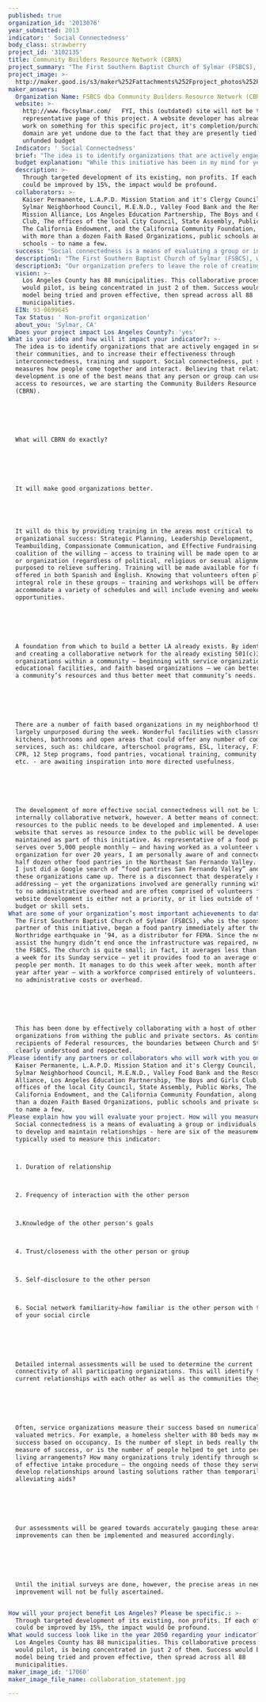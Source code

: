 ```yaml
---
published: true
organization_id: '2013076'
year_submitted: 2013
indicator: ' Social Connectedness'
body_class: strawberry
project_id: '3102135'
title: Community Builders Resource Network (CBRN)
project_summary: "The First Southern Baptist Church of Sylmar (FSBCS), who is the sponsoring partner of this initiative, began a food pantry immediately after the Northridge earthquake in ’94, as a distributor for FEMA. Since the need to assist the hungry didn’t end once the infrastructure was repaired, neither did the FSBCS. The church is quite small; in fact, it averages less than 50 people a week for its Sunday service – yet it provides food to an average of 5,000 people per month. It manages to do this week after week, month after month, year after year – with a workforce comprised entirely of volunteers. There are no administrative costs or overhead. \r\n\r\nThis has been done by effectively collaborating with a host of other community organizations from withing the public and private sectors. As continued recipients of Federal resources, the boundaries between Church and State are clearly understood and respected. "
project_image: >-
  http://maker.good.is/s3/maker%252Fattachments%252Fproject_photos%252Fimages%252F17060%252Fdisplay%252Fcollaboration_statement.jpg=c570x385
maker_answers:
  Organization Name: FSBCS dba Community Builders Resource Network (CBRN)
  website: >-
    http://www.fbcsylmar.com/   FYI, this (outdated) site will not be the
    representative page of this project. A website developer has already begun
    work on something for this specific project, it's completion/purchasing the
    domain are yet undone due to the fact that they are presently tied to yet
    unfunded budget
  Indicator: ' Social Connectedness'
  brief: "The idea is to identify organizations that are actively engaged in service to their communities, and to increase their effectiveness through interconnectedness, training and support. Social connectedness, put simply, measures how people come together and interact. Believing that relationship development is one of the best means that any person or group can use to gain access to resources, we are starting the Community Builders Resource Network (CBRN). \r\n\r\nWhat will CBRN do exactly? \r\n\r\nIt will make good organizations better.\r\n \r\nIt will do this by providing training in the areas most critical to organizational success: Strategic Planning, Leadership Development, Teambuilding, Compassionate Communication, and Effective Fundraising. As a coalition of the willing – access to training will be made open to any group or organization (regardless of political, religious or sexual alignment) purposed to relieve suffering. Training will be made available for free and offered in both Spanish and English. Knowing that volunteers often play an integral role in these groups – training and workshops will be offered to accommodate a variety of schedules and will include evening and weekend opportunities. \r\n\r\nA foundation from which to build a better LA already exists. By identifying and creating a collaborative network for the already existing 501(c)3 organizations within a community – beginning with service organizations, educational facilities, and faith based organizations – we can better identify a community’s resources and thus better meet that community’s needs. \r\n\r\nThere are a number of faith based organizations in my neighborhood that sit largely unpurposed during the week. Wonderful facilities with classrooms, kitchens, bathrooms and open areas that could offer any number of community services, such as: childcare, afterschool programs, ESL, literacy, First Aid, CPR, 12 Step programs, food pantries, vocational training, community gardens, etc. - are awaiting inspiration into more directed usefulness.  \r\n\r\nThe development of more effective social connectedness will not be limited to internally collaborative network, however. A better means of connecting these resources to the public needs to be developed and implemented. A user friendly website that serves as resource index to the public will be developed and maintained as part of this initiative. As representative of a food pantry that serves over 5,000 people monthly – and having worked as a volunteer with this organization for over 20 years, I am personally aware of and connected to a half dozen other food pantries in the Northeast San Fernando Valley. However, I just did a Google search of “food pantries San Fernando Valley” and none of these organizations came up. There is a disconnect that desperately needs to addressing – yet the organizations involved are generally running with little to no administrative overhead and are often comprised of volunteers for whom website development is either not a priority, or it lies outside of their budget or skill sets.  "
  budget explanation: "While this initiative has been in my mind for years, I only began seriously discussing it a few months ago - and planning it around ANY budget within the last 72 hours (after learning of this grant opportunity). \r\n\r\nSo, the any lack of detail found in the budget proposed herein, will be comprehensively addressed within the next 48 hours and made available should this project be viewed as meriting public consideration.\r\n\r\nLeadership and Teambuilding training and coursework materials: $7,500.00 These are 8 different courses, including participant materials, to be obtained through recognized industry leader, John Maxwell, which are available in Spanish and English. These materials will continue to be made freely accessible to interested parties beyond 2013.\r\n\r\nGrantwriting workshops: $15,000.00 to host a series of workshops facilitated in partnership with The Center for Nonprofit Management.\r\n\r\nRent: $400 p/month for office space used at the FSBCS - April through December $3,600.00\r\n\r\nOffice costs: \r\nPhone & internet $900.00\r\nPrinter - unlimited color printing, monthly leased at $250.00 for 8 months (May-December) $2,000.00\r\nComputers: \r\n1 desktop $650.00 \r\n2 Laptops at $1,000.00 each = $2,000.00\r\n(software and warranties included)\r\n\r\nWebsite Development and 9 months maintenance, including domain cost: $4,000.00\r\n\r\nStipends for workshop facilitators and project-based learning participants (using the fellowship model) $15,000.00\r\n\r\nFull-time, Administrative Directorship: $3,500.00 p/month (April-Dec)\r\n$31,500.00\r\nPart-time Administrative Assistant: $17,850"
  description: >-
    Through targeted development of its existing, non profits. If each of them
    could be improved by 15%, the impact would be profound.
  collaborators: >-
    Kaiser Permanente, L.A.P.D. Mission Station and it's Clergy Council, The
    Sylmar Neighborhood Council, M.E.N.D., Valley Food Bank and the Rescue
    Mission Alliance, Los Angeles Education Partnership, The Boys and Girls
    Club, The offices of the local City Council, State Assembly, Public Works,
    The California Endowment, and the California Community Foundation, along
    with more than a dozen Faith Based Organizations, public schools and private
    schools - to name a few.
  success: "Social connectedness is a means of evaluating a group or individuals ability to develop and maintain relationships - here are six of the measurements typically used to measure this indicator: \r\n1. Duration of relationship\r\n2. Frequency of interaction with the other person\r\n3.Knowledge of the other person's goals\r\n4. Trust/closeness with the other person or group\r\n5. Self-disclosure to the other person\r\n6. Social network familiarity—how familiar is the other person with the rest of your social circle\r\n\r\nDetailed internal assessments will be used to determine the current connectivity of all participating organizations. This will identify their current relationships with each other as well as the communities they serve. \r\n\r\nOften, service organizations measure their success based on numerically valuated metrics. For example, a homeless shelter with 80 beds may measure its success based on occupancy. Is the number of slept in beds really the true measure of success, or is the number of people helped to get into permanent living arrangements? How many organizations truly identify through some manner of effective intake procedure – the ongoing needs of those they serve, then develop relationships around lasting solutions rather than temporarily alleviating aids? \r\n\r\nOur assessments will be geared towards accurately gauging these areas so that improvements can then be implemented and measured accordingly.\r\n\r\nUntil the initial surveys are done, however, the precise areas in need of improvement will not be fully ascertained. \r\n"
  description1: "The First Southern Baptist Church of Sylmar (FSBCS), who is the sponsoring partner of this initiative, began a food pantry immediately after the Northridge earthquake in ’94, as a distributor for FEMA. Since the need to assist the hungry didn’t end once the infrastructure was repaired, neither did the FSBCS. The church is quite small; in fact, it averages less than 50 people a week for its Sunday service – yet it provides food to an average of 5,000 people per month. It manages to do this week after week, month after month, year after year – with a workforce comprised entirely of volunteers. There are no administrative costs or overhead. \r\n\r\nThis has been done by effectively collaborating with a host of other community organizations from withing the public and private sectors. As continued recipients of Federal resources, the boundaries between Church and State are clearly understood and respected. "
  description3: "Our organization prefers to leave the role of creating definitions to those, such as Merriam-Webster, who produce dictionaries. That said, here is their definition:\r\n\r\nCompetition: the effort of two or more parties acting independently to secure the business of a third party by offering the most favorable terms.\r\n\r\nRather than identifying like-minded parties, who are attempting to address a shared concern or interest as competition, we prefer to look at them as potential collaborative partners. This is the basis upon which the entire initiative has been developed.\r\n\r\nIn terms of current working relationships - FSBCS has effectively partnered with dozens of other community based organizations over the years on an ongoing basis - for the purpose of seeing that resources are not wasted.  When dealing with food, time is of the essence and hoarding leads directly to waste.\r\n\r\n "
  vision: >-
    Los Angeles County has 88 municipalities. This collaborative process that we
    would pilot, is being concentrated in just 2 of them. Success would be this
    model being tried and proven effective, then spread across all 88
    municipalities. 
  EIN: 93-0699645
  Tax Status: ' Non-profit organization'
  about_you: 'Sylmar, CA'
  Does your project impact Los Angeles County?: 'yes'
What is your idea and how will it impact your indicator?: >-
  The idea is to identify organizations that are actively engaged in service to
  their communities, and to increase their effectiveness through
  interconnectedness, training and support. Social connectedness, put simply,
  measures how people come together and interact. Believing that relationship
  development is one of the best means that any person or group can use to gain
  access to resources, we are starting the Community Builders Resource Network
  (CBRN). 






  What will CBRN do exactly? 






  It will make good organizations better.


   


  It will do this by providing training in the areas most critical to
  organizational success: Strategic Planning, Leadership Development,
  Teambuilding, Compassionate Communication, and Effective Fundraising. As a
  coalition of the willing — access to training will be made open to any group
  or organization (regardless of political, religious or sexual alignment)
  purposed to relieve suffering. Training will be made available for free and
  offered in both Spanish and English. Knowing that volunteers often play an
  integral role in these groups — training and workshops will be offered to
  accommodate a variety of schedules and will include evening and weekend
  opportunities. 






  A foundation from which to build a better LA already exists. By identifying
  and creating a collaborative network for the already existing 501(c)3
  organizations within a community — beginning with service organizations,
  educational facilities, and faith based organizations — we can better identify
  a community’s resources and thus better meet that community’s needs. 






  There are a number of faith based organizations in my neighborhood that sit
  largely unpurposed during the week. Wonderful facilities with classrooms,
  kitchens, bathrooms and open areas that could offer any number of community
  services, such as: childcare, afterschool programs, ESL, literacy, First Aid,
  CPR, 12 Step programs, food pantries, vocational training, community gardens,
  etc. - are awaiting inspiration into more directed usefulness.  






  The development of more effective social connectedness will not be limited to
  internally collaborative network, however. A better means of connecting these
  resources to the public needs to be developed and implemented. A user friendly
  website that serves as resource index to the public will be developed and
  maintained as part of this initiative. As representative of a food pantry that
  serves over 5,000 people monthly — and having worked as a volunteer with this
  organization for over 20 years, I am personally aware of and connected to a
  half dozen other food pantries in the Northeast San Fernando Valley. However,
  I just did a Google search of “food pantries San Fernando Valley” and none of
  these organizations came up. There is a disconnect that desperately needs to
  addressing — yet the organizations involved are generally running with little
  to no administrative overhead and are often comprised of volunteers for whom
  website development is either not a priority, or it lies outside of their
  budget or skill sets.  
What are some of your organization’s most important achievements to date?: >-
  The First Southern Baptist Church of Sylmar (FSBCS), who is the sponsoring
  partner of this initiative, began a food pantry immediately after the
  Northridge earthquake in ’94, as a distributor for FEMA. Since the need to
  assist the hungry didn’t end once the infrastructure was repaired, neither did
  the FSBCS. The church is quite small; in fact, it averages less than 50 people
  a week for its Sunday service — yet it provides food to an average of 5,000
  people per month. It manages to do this week after week, month after month,
  year after year — with a workforce comprised entirely of volunteers. There are
  no administrative costs or overhead. 






  This has been done by effectively collaborating with a host of other community
  organizations from withing the public and private sectors. As continued
  recipients of Federal resources, the boundaries between Church and State are
  clearly understood and respected. 
Please identify any partners or collaborators who will work with you on this project.: >-
  Kaiser Permanente, L.A.P.D. Mission Station and it's Clergy Council, The
  Sylmar Neighborhood Council, M.E.N.D., Valley Food Bank and the Rescue Mission
  Alliance, Los Angeles Education Partnership, The Boys and Girls Club, The
  offices of the local City Council, State Assembly, Public Works, The
  California Endowment, and the California Community Foundation, along with more
  than a dozen Faith Based Organizations, public schools and private schools -
  to name a few.
Please explain how you will evaluate your project. How will you measure success?: >+
  Social connectedness is a means of evaluating a group or individuals ability
  to develop and maintain relationships - here are six of the measurements
  typically used to measure this indicator: 



  1. Duration of relationship



  2. Frequency of interaction with the other person



  3.Knowledge of the other person's goals



  4. Trust/closeness with the other person or group



  5. Self-disclosure to the other person



  6. Social network familiarity—how familiar is the other person with the rest
  of your social circle






  Detailed internal assessments will be used to determine the current
  connectivity of all participating organizations. This will identify their
  current relationships with each other as well as the communities they serve. 






  Often, service organizations measure their success based on numerically
  valuated metrics. For example, a homeless shelter with 80 beds may measure its
  success based on occupancy. Is the number of slept in beds really the true
  measure of success, or is the number of people helped to get into permanent
  living arrangements? How many organizations truly identify through some manner
  of effective intake procedure — the ongoing needs of those they serve, then
  develop relationships around lasting solutions rather than temporarily
  alleviating aids? 






  Our assessments will be geared towards accurately gauging these areas so that
  improvements can then be implemented and measured accordingly.






  Until the initial surveys are done, however, the precise areas in need of
  improvement will not be fully ascertained. 


How will your project benefit Los Angeles? Please be specific.: >-
  Through targeted development of its existing, non profits. If each of them
  could be improved by 15%, the impact would be profound.
What would success look like in the year 2050 regarding your indicator?: >-
  Los Angeles County has 88 municipalities. This collaborative process that we
  would pilot, is being concentrated in just 2 of them. Success would be this
  model being tried and proven effective, then spread across all 88
  municipalities. 
maker_image_id: '17060'
maker_image_file_name: collaboration_statement.jpg

---
```


